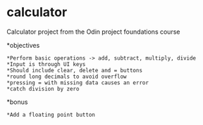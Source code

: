 # calculator
Calculator project from the Odin project foundations course

*objectives

    *Perform basic operations -> add, subtract, multiply, divide
    *Input is through UI keys
    *Should include clear, delete and = buttons
    *round long decimals to avoid overflow
    *pressing = with missing data causes an error
    *catch division by zero

*bonus

    *Add a floating point button

